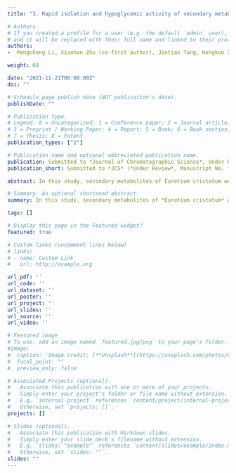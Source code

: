 ```yaml
---
title: "3. Rapid isolation and hypoglycemic activity of secondary metabolites of Eurotium cristatum by high speed countercurrent chromatography"

# Authors
# If you created a profile for a user (e.g. the default `admin` user), write the username (folder name) here 
# and it will be replaced with their full name and linked to their profile.
authors:
-  Pengcheng Li, Xiaohan Zhu (co-first author), Jintian Tang, Hongkun Xue, Xu Cai

weight: 60

date: "2021-11-21T00:00:00Z"
doi: ""

# Schedule page publish date (NOT publication's date).
publishDate: ""

# Publication type.
# Legend: 0 = Uncategorized; 1 = Conference paper; 2 = Journal article;
# 3 = Preprint / Working Paper; 4 = Report; 5 = Book; 6 = Book section;
# 7 = Thesis; 8 = Patent
publication_types: ["2"]

# Publication name and optional abbreviated publication name.
publication: Submitted to *Journal of Chromatographic Science*, Under Review,manuscript number *JCS-21-285*
publication_short: Submitted to *JCS* (*Under Review*, Manuscript No. *JCS-21-285*)

abstract: In this study, secondary metabolites of Eurotium cristatum were isolated and purified by high-speed counter-current chromatography (HSCCC), and their hypoglycemic activities were studied. The general-useful estimate of solvent systems (GUESS) for counter-current chromatography was employed to select the appropriate solvent systems of n-hexane-ethyl acetate-methanol-water (HEMW, 4:6:5:5, v/v/v/v) for HSCCC practice, and three compounds were separated from the crude ethyl acetate extract of Eurotium cristatum in one single step. 6.1 mg of Compounds 1, 5.6 mg of Compound 2 and 3.8 mg of Compound 3 were obtained from 100 mg of crude extract with a stationary phase retention of 75%. The compounds were then identified as emodin methyl ether, chrysophanol and emodin, respectively. The activity of the target compounds in the secondary metabolites of Eurotium cristatum was verified by testing their inhibition on α-glucosidase activity and molecular docking simulation. The results showed that emodin, chrysophanol and emodin methyl ether had significant inhibitory effects on the α-glucosidase activity. This work confirmed the effectiveness of HSCCC in the separation of compounds in complex extracts, and provided reference for further research and application of Eurotium cristatum.

# Summary. An optional shortened abstract.
summary: In this study, secondary metabolites of *Eurotium cristatum* were isolated and purified by high-speed counter-current chromatography (HSCCC), and their hypoglycemic activities were studied. 

tags: []

# Display this page in the Featured widget?
featured: true

# Custom links (uncomment lines below)
# links:
# - name: Custom Link
#   url: http://example.org

url_pdf: ''
url_code: ''
url_dataset: ''
url_poster: ''
url_project: ''
url_slides: ''
url_source: ''
url_video: ''

# Featured image
# To use, add an image named `featured.jpg/png` to your page's folder. 
#image:
#  caption: 'Image credit: [**Unsplash**](https://unsplash.com/photos/#pLCdAaMFLTE)'
#  focal_point: ""
#  preview_only: false

# Associated Projects (optional).
#   Associate this publication with one or more of your projects.
#   Simply enter your project's folder or file name without extension.
#   E.g. `internal-project` references `content/project/internal-project/index.md`.
#   Otherwise, set `projects: []`.
projects: []

# Slides (optional).
#   Associate this publication with Markdown slides.
#   Simply enter your slide deck's filename without extension.
#   E.g. `slides: "example"` references `content/slides/example/index.md`.
#   Otherwise, set `slides: ""`.
slides: ""
---
```

